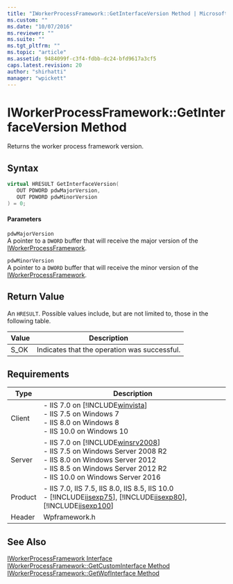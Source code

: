 ```yaml
---
title: "IWorkerProcessFramework::GetInterfaceVersion Method | Microsoft Docs"
ms.custom: ""
ms.date: "10/07/2016"
ms.reviewer: ""
ms.suite: ""
ms.tgt_pltfrm: ""
ms.topic: "article"
ms.assetid: 9484099f-c3f4-fdbb-dc24-bfd9617a3cf5
caps.latest.revision: 20
author: "shirhatti"
manager: "wpickett"
---
```

# IWorkerProcessFramework::GetInterfaceVersion Method
Returns the worker process framework version.  
  
## Syntax  
  
```cpp  
virtual HRESULT GetInterfaceVersion(  
   OUT PDWORD pdwMajorVersion,  
   OUT PDWORD pdwMinorVersion  
) = 0;  
```  
  
#### Parameters  
 `pdwMajorVersion`  
 A pointer to a `DWORD` buffer that will receive the major version of the [IWorkerProcessFramework](../../web-development-reference\native-code-api-reference/iworkerprocessframework-interface.md).  
  
 `pdwMinorVersion`  
 A pointer to a `DWORD` buffer that will receive the minor version of the [IWorkerProcessFramework](../../web-development-reference\native-code-api-reference/iworkerprocessframework-interface.md).  
  
## Return Value  
 An `HRESULT`. Possible values include, but are not limited to, those in the following table.  
  
|Value|Description|  
|-----------|-----------------|  
|S_OK|Indicates that the operation was successful.|  
  
## Requirements  
  
|Type|Description|  
|----------|-----------------|  
|Client|-   IIS 7.0 on [!INCLUDE[winvista](../../wmi-provider/includes/winvista-md.md)]<br />-   IIS 7.5 on Windows 7<br />-   IIS 8.0 on Windows 8<br />-   IIS 10.0 on Windows 10|  
|Server|-   IIS 7.0 on [!INCLUDE[winsrv2008](../../wmi-provider/includes/winsrv2008-md.md)]<br />-   IIS 7.5 on Windows Server 2008 R2<br />-   IIS 8.0 on Windows Server 2012<br />-   IIS 8.5 on Windows Server 2012 R2<br />-   IIS 10.0 on Windows Server 2016|  
|Product|-   IIS 7.0, IIS 7.5, IIS 8.0, IIS 8.5, IIS 10.0<br />-   [!INCLUDE[iisexp75](../../web-development-reference/native-code-api-reference/includes/iisexp75-md.md)], [!INCLUDE[iisexp80](../../web-development-reference/native-code-api-reference/includes/iisexp80-md.md)], [!INCLUDE[iisexp100](../../web-development-reference/native-code-api-reference/includes/iisexp100-md.md)]|  
|Header|Wpframework.h|  
  
## See Also  
 [IWorkerProcessFramework Interface](../../web-development-reference\native-code-api-reference/iworkerprocessframework-interface.md)   
 [IWorkerProcessFramework::GetCustomInterface Method](../../web-development-reference\native-code-api-reference/iworkerprocessframework-getcustominterface-method.md)   
 [IWorkerProcessFramework::GetWpfInterface Method](../../web-development-reference\native-code-api-reference/iworkerprocessframework-getwpfinterface-method.md)